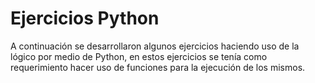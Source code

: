 # Ejercicios Python
A continuación se desarrollaron algunos ejercicios haciendo uso de la lógico por medio de Python, en estos ejercicios se tenía como requerimiento hacer uso de funciones para la ejecución de los mismos.